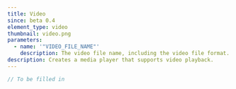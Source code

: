 ```yaml
---
title: Video
since: beta 0.4
element_type: video
thumbnail: video.png
parameters:
  - name: '"VIDEO_FILE_NAME"'
    description: The video file name, including the video file format.
description: Creates a media player that supports video playback.
---
```


```javascript
// To be filled in
```


